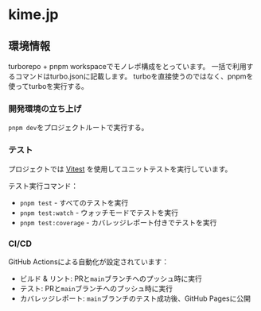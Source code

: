 # kime.jp

## 環境情報

turborepo + pnpm workspaceでモノレポ構成をとっています。
一括で利用するコマンドはturbo.jsonに記載します。
turboを直接使うのではなく、pnpmを使ってturboを実行する。

### 開発環境の立ち上げ

`pnpm dev`をプロジェクトルートで実行する。

### テスト

プロジェクトでは [Vitest](https://vitest.dev/) を使用してユニットテストを実行しています。

テスト実行コマンド：
- `pnpm test` - すべてのテストを実行
- `pnpm test:watch` - ウォッチモードでテストを実行
- `pnpm test:coverage` - カバレッジレポート付きでテストを実行

### CI/CD

GitHub Actionsによる自動化が設定されています：

- ビルド & リント: PRと`main`ブランチへのプッシュ時に実行
- テスト: PRと`main`ブランチへのプッシュ時に実行
- カバレッジレポート: `main`ブランチのテスト成功後、GitHub Pagesに公開
